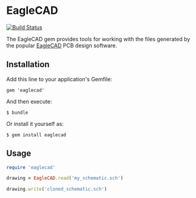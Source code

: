 # EagleCAD

[![Build Status](https://travis-ci.org/bfoz/eaglecad-ruby.png)](https://travis-ci.org/bfoz/eaglecad-ruby)

The EagleCAD gem provides tools for working with the files generated by the popular [EagleCAD](http://www.cadsoftusa.com/) PCB design software. 

## Installation

Add this line to your application's Gemfile:

    gem 'eaglecad'

And then execute:

    $ bundle

Or install it yourself as:

    $ gem install eaglecad

## Usage

```ruby
require 'eaglecad'

drawing = EagleCAD.read('my_schematic.sch')

drawing.write('cloned_schematic.sch')
```
